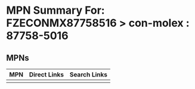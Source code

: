 



# MPN Summary For: FZECONMX87758516 > con-molex : 87758-5016

## MPNs
  

|MPN|Direct Links|Search Links|
| :--- | :--- | :--- |
||||

